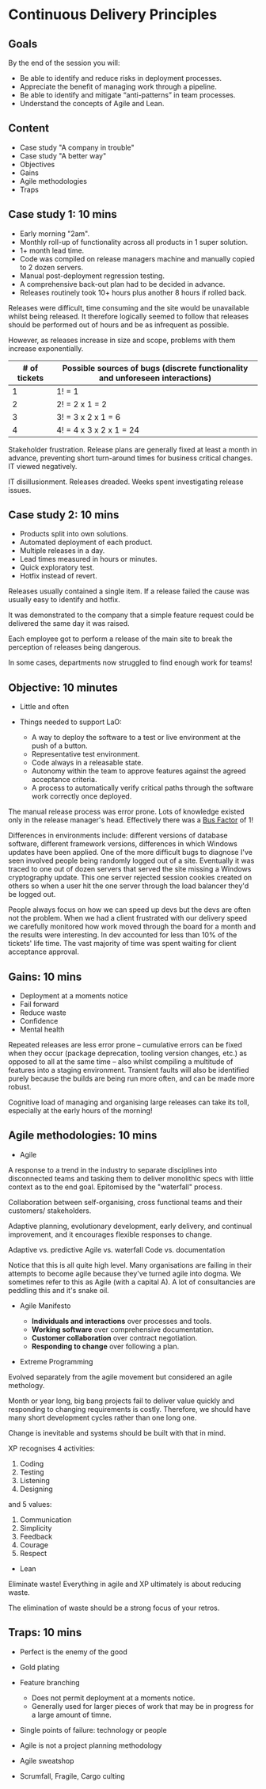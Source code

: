 # Continuous Delivery Principles

## Goals

By the end of the session you will:

- Be able to identify and reduce risks in deployment processes.
- Appreciate the benefit of managing work through a pipeline.
- Be able to identify and mitigate “anti-patterns” in team processes.
- Understand the concepts of Agile and Lean.

## Content

- Case study "A company in trouble"
- Case study "A better way"
- Objectives
- Gains
- Agile methodologies
- Traps

## Case study 1: 10 mins

- Early morning "2am".
- Monthly roll-up of functionality across all products in 1 super solution.
- 1+ month lead time.
- Code was compiled on release managers machine and manually copied to 2 dozen servers.
- Manual post-deployment regression testing.
- A comprehensive back-out plan had to be decided in advance.
- Releases routinely took 10+ hours plus another 8 hours if rolled back.

Releases were difficult, time consuming and the site would be unavailable whilst being released. It therefore logically seemed to follow that releases should be performed out of hours and be as infrequent as possible.

However, as releases increase in size and scope, problems with them increase exponentially.

| # of tickets | Possible sources of bugs (discrete functionality and unforeseen interactions) |
| ------------ | ----------------------------------------------------------------------------- |
| 1            | 1! = 1                                                                        |
| 2            | 2! = 2 x 1 = 2                                                                |
| 3            | 3! = 3 x 2 x 1 = 6                                                            |
| 4            | 4! = 4 x 3 x 2 x 1 = 24                                                       |

Stakeholder frustration. Release plans are generally fixed at least a month in advance, preventing short turn-around times for business critical changes. IT viewed negatively.

IT disillusionment. Releases dreaded. Weeks spent investigating release issues.

## Case study 2: 10 mins

- Products split into own solutions.
- Automated deployment of each product.
- Multiple releases in a day.
- Lead times measured in hours or minutes.
- Quick exploratory test.
- Hotfix instead of revert.

Releases usually contained a single item. If a release failed the cause was usually easy to identify and hotfix.

It was demonstrated to the company that a simple feature request could be delivered the same day it was raised.

Each employee got to perform a release of the main site to break the perception of releases being dangerous.

In some cases, departments now struggled to find enough work for teams!

## Objective: 10 minutes

- Little and often
- Things needed to support LaO:

  - A way to deploy the software to a test or live environment at the push of a button.
  - Representative test environment.
  - Code always in a releasable state.
  - Autonomy within the team to approve features against the agreed acceptance criteria.
  - A process to automatically verify critical paths through the software work correctly once deployed.

The manual release process was error prone. Lots of knowledge existed only in the release manager's head. Effectively there was a [Bus Factor](https://en.wikipedia.org/wiki/Bus_factor) of 1!

Differences in environments include: different versions of database software, different framework versions, differences in which Windows updates have been applied. One of the more difficult bugs to diagnose I've seen involved people being randomly logged out of a site. Eventually it was traced to one out of dozen servers that served the site missing a Windows cryptography update. This one server rejected session cookies created on others so when a user hit the one server through the load balancer they'd be logged out.

People always focus on how we can speed up devs but the devs are often not the problem. When we had a client frustrated with our delivery speed we carefully monitored how work moved through the board for a month and the results were interesting. In dev accounted for less than 10% of the tickets' life time. The vast majority of time was spent waiting for client acceptance approval.

## Gains: 10 mins

- Deployment at a moments notice
- Fail forward
- Reduce waste
- Confidence
- Mental health

Repeated releases are less error prone – cumulative errors can be fixed when they occur (package deprecation, tooling version changes, etc.) as opposed to all at the same time – also whilst compiling a multitude of features into a staging environment. Transient faults will also be identified purely because the builds are being run more often, and can be made more robust.

Cognitive load of managing and organising large releases can take its toll, especially at the early hours of the morning!

## Agile methodologies: 10 mins

- Agile

A response to a trend in the industry to separate disciplines into disconnected teams and tasking them to deliver monolithic specs with little context as to the end goal. Epitomised by the "waterfall" process.

Collaboration between self-organising, cross functional teams and their customers/ stakeholders.

Adaptive planning, evolutionary development, early delivery, and continual improvement, and it encourages flexible responses to change.

Adaptive vs. predictive
Agile vs. waterfall
Code vs. documentation

Notice that this is all quite high level. Many organisations are failing in their attempts to become agile because they've turned agile into dogma. We sometimes refer to this as Agile (with a capital A). A lot of consultancies are peddling this and it's snake oil.

- Agile Manifesto

  - **Individuals and interactions** over processes and tools.
  - **Working software** over comprehensive documentation.
  - **Customer collaboration** over contract negotiation.
  - **Responding to change** over following a plan.

- Extreme Programming

Evolved separately from the agile movement but considered an agile methology.

Month or year long, big bang projects fail to deliver value quickly and responding to changing requirements is costly. Therefore, we should have many short development cycles rather than one long one.

Change is inevitable and systems should be built with that in mind.

XP recognises 4 activities:

1. Coding
2. Testing
3. Listening
4. Designing

and 5 values:

1. Communication
2. Simplicity
3. Feedback
4. Courage
5. Respect

- Lean

Eliminate waste! Everything in agile and XP ultimately is about reducing waste.

The elimination of waste should be a strong focus of your retros.

## Traps: 10 mins

- Perfect is the enemy of the good
- Gold plating
- Feature branching

  - Does not permit deployment at a moments notice.
  - Generally used for larger pieces of work that may be in progress for a large amount of timne.

- Single points of failure: technology or people
- Agile is not a project planning methodology
- Agile sweatshop
- Scrumfall, Fragile, Cargo culting
